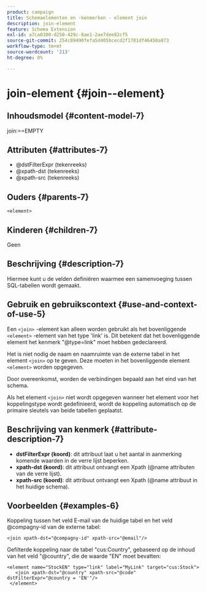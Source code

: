 ```yaml
---
product: campaign
title: Schemaelementen en -kenmerken - element join
description: join-element
feature: Schema Extension
exl-id: a7ca0300-d250-429c-8ae1-2ae7dee82cf5
source-git-commit: 254c89490fefa5d405bcecd2f1781df46450a873
workflow-type: tm+mt
source-wordcount: '213'
ht-degree: 0%

---
```


# join-element {#join--element}


## Inhoudsmodel {#content-model-7}

join:==EMPTY

## Attributen {#attributes-7}

* @dstFilterExpr (tekenreeks)
* @xpath-dst (tekenreeks)
* @xpath-src (tekenreeks)

## Ouders {#parents-7}

`<element>`

## Kinderen {#children-7}

Geen

## Beschrijving {#description-7}

Hiermee kunt u de velden definiëren waarmee een samenvoeging tussen SQL-tabellen wordt gemaakt.

## Gebruik en gebruikscontext {#use-and-context-of-use-5}

Een `<join>` -element kan alleen worden gebruikt als het bovenliggende `<element>` -element van het type &#39;link&#39; is. Dit betekent dat het bovenliggende element het kenmerk &quot;@type=link&quot; moet hebben gedeclareerd.

Het is niet nodig de naam en naamruimte van de externe tabel in het element `<join>` op te geven. Deze moeten in het bovenliggende element `<element>` worden opgegeven.

Door overeenkomst, worden de verbindingen bepaald aan het eind van het schema.

Als het element `<join>` niet wordt opgegeven wanneer het element voor het koppelingstype wordt gedefinieerd, wordt de koppeling automatisch op de primaire sleutels van beide tabellen geplaatst.

## Beschrijving van kenmerk {#attribute-description-7}

* **dstFilterExpr (koord)**: dit attribuut laat u het aantal in aanmerking komende waarden in de verre lijst beperken.
* **xpath-dst (koord)**: dit attribuut ontvangt een Xpath (@name attributen van de verre lijst).
* **xpath-src (koord)**: dit attribuut ontvangt een Xpath (@name attribuut in het huidige schema).

## Voorbeelden {#examples-6}

Koppeling tussen het veld E-mail van de huidige tabel en het veld @compagny-id van de externe tabel:

```
<join xpath-dst="@compagny-id" xpath-src="@email"/>
```

Gefilterde koppeling naar de tabel &quot;cus:Country&quot;, gebaseerd op de inhoud van het veld &quot;@country&quot;, die de waarde &quot;EN&quot; moet bevatten:

```
<element name="StockEN" type="link" label="MyLink" target="cus:Stock">
   <join xpath-dst="@country" xpath-src="@code" dstFilterExpr="@country = 'EN'"/>
 </element>
```
